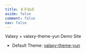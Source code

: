 ```yaml
---
title: 关于站点
aside: false
comment: false
nav: false
---
```


Valaxy + valaxy-theme-yun Demo Site

- Default Theme: [valaxy-theme-yun](https://github.com/YunYouJun/valaxy/blob/main/packages/valaxy-theme-yun/)
